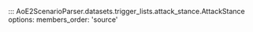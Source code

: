 ::: AoE2ScenarioParser.datasets.trigger_lists.attack_stance.AttackStance
    options:
      members_order: 'source'